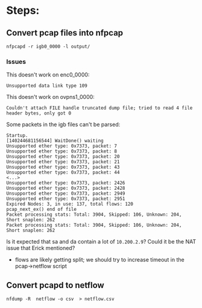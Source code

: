 # Steps:

## Convert pcap files into nfpcap

```shell
nfpcapd -r igb0_0000 -l output/
```

### Issues

This doesn't work on enc0_0000:
```shell
Unsupported data link type 109
```

This doesn't work on ovpns1_0000:
```shell
Couldn't attach FILE handle truncated dump file; tried to read 4 file header bytes, only got 0
```

Some packets in the igb files can't be parsed:
```shell
Startup.
[140244681156544] WaitDone() waiting
Unsupported ether type: 0x7373, packet: 7
Unsupported ether type: 0x7373, packet: 8
Unsupported ether type: 0x7373, packet: 20
Unsupported ether type: 0x7373, packet: 21
Unsupported ether type: 0x7373, packet: 43
Unsupported ether type: 0x7373, packet: 44
<...>
Unsupported ether type: 0x7373, packet: 2426
Unsupported ether type: 0x7373, packet: 2428
Unsupported ether type: 0x7373, packet: 2949
Unsupported ether type: 0x7373, packet: 2951
Expired Nodes: 3, in use: 137, total flows: 120
pcap_next_ex() end of file
Packet processing stats: Total: 3904, Skipped: 106, Unknown: 204, Short snaplen: 262
Packet processing stats: Total: 3904, Skipped: 106, Unknown: 204, Short snaplen: 262
```


Is it expected that sa and da contain a lot of `10.200.2.9`? Could it be the NAT issue that Erick mentioned?

- flows are likely getting split; we should try to increase timeout in the pcap->netflow script


## Convert pcapd to netflow
```shell
nfdump -R  netflow -o csv  > netflow.csv
```


